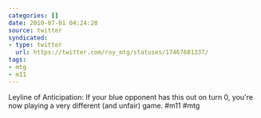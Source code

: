 ```yaml
---
categories: []
date: 2010-07-01 04:24:20
source: twitter
syndicated:
- type: twitter
  url: https://twitter.com/roy_mtg/statuses/17467681337/
tags:
- mtg
- m11
---
```


Leyline of Anticipation: If your blue opponent has this out on turn 0, you're now playing a very different (and unfair) game. #m11 #mtg